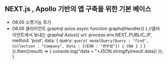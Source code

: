 
## NEXT.js , Apollo 기반의 앱 구축을 위한 기본 베이스

 - 08.05 소켓기능 추가
 - 08.06 클라이언트 graphql axios
  async function graphqlHandler() { //클라이언트에서 보내는 graphql
    Axios({
      url: process.env.NEXT_PUBLIC_IP,
      method: 'post',
      data: {
        query: `
            query{
              modelQuery(Query : "find", Collection : "Company", Data : {CEON : "변무영"})
              {
                CNA
              }
            }
          `
      }
    }).then((result) => {
      console.log("data = "+JSON.stringify(result.data))
    });
  }

